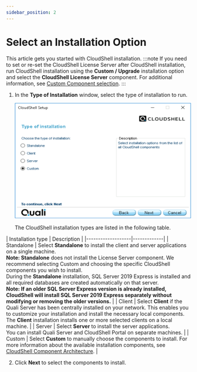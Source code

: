 ```yaml
---
sidebar_position: 2
---
```


# Select an Installation Option

This article gets you started with CloudShell installation.
:::note
If you need to set or re-set the CloudShell License Server after CloudShell installation, run CloudShell installation using the **Custom / Upgrade** installation option and select the **CloudShell License Server** component. For additional information, see [Custom Component selection](https://help.quali.com/Online%20Help/0.0/Portal/Content/IG/Complete%20Installation/slct-cs-cmpnt.htm#Custom).
:::

1. In the **Type of Installation** window, select the type of installation to run.
    
    ![](/Images/IG2/Select-an-installation-option_526x344.png)
    
    The CloudShell installation types are listed in the following table.
    
| Installation type | Description  |
    |-------------------|-------------|
    | Standalone        | Select **Standalone** to install the client and server applications on a single machine. <br />**Note: Standalone** does not install the License Server component. We recommend selecting Custom and choosing the specific CloudShell components you wish to install. <br />During the **Standalone** installation, SQL Server 2019 Express is installed and all required databases are created automatically on that server. <br />**Note: If an older SQL Server Express version is already installed, CloudShell will install SQL Server 2019 Express separately without modifying or removing the older versions.**                                      |
    | Client            | Select **Client** if the Quali Server has been centrally installed on your network. This enables you to customize your installation and install the necessary local components. <br />The **Client** installation installs one or more selected clients on a local machine.                                                                                                                                                                                                                                                                                                                                                                        |
    | Server            | Select **Server** to install the server applications. <br />You can install Quali Server and CloudShell Portal on separate machines.                                                                                                                                                                                                                                                                                                                                                                                                                                                                                                           |
    | Custom            | Select **Custom** to manually choose the components to install. For more information about the available installation components, see [CloudShell Component Architecture](https://help.quali.com/Online%20Help/0.0/Portal/Content/IG/Overview/cs-compnts.htm).                                                                                                                                                                                                                                                                                                                                                                           |

    

2. Click **Next** to select the components to install.